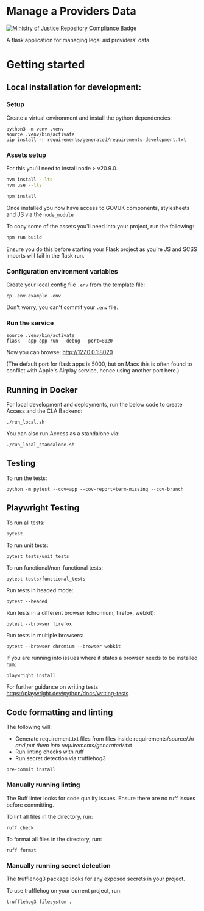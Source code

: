 # Manage a Providers Data

[![Ministry of Justice Repository Compliance Badge](https://github-community.service.justice.gov.uk/repository-standards/api/template-repository/badge)](https://github-community.service.justice.gov.uk/repository-standards/template-repository)

A flask application for managing legal aid providers' data.

# Getting started

## Local installation for development:

### Setup

Create a virtual environment and install the python dependencies:

```shell
python3 -m venv .venv
source .venv/bin/activate
pip install -r requirements/generated/requirements-development.txt
```

### Assets setup

For this you'll need to install node > v20.9.0.

```bash
nvm install --lts
nvm use --lts
```

```bash
npm install
```

Once installed you now have access to GOVUK components, stylesheets and JS via the `node_module`

To copy some of the assets you'll need into your project, run the following:

```bash
npm run build
```

Ensure you do this before starting your Flask project as you're JS and SCSS imports will fail in the flask run.

### Configuration environment variables

Create your local config file `.env` from the template file:

```shell
cp .env.example .env
```

Don't worry, you can't commit your `.env` file.

### Run the service

```shell
source .venv/bin/activate
flask --app app run --debug --port=8020
```

Now you can browse: http://127.0.0.1:8020

(The default port for flask apps is 5000, but on Macs this is often found to conflict with Apple's Airplay service, hence using another port here.)

## Running in Docker

For local development and deployments, run the below code to create Access and the CLA Backend:

```shell
./run_local.sh
```

You can also run Access as a standalone via:

```shell
./run_local_standalone.sh
```

## Testing

To run the tests:

```shell
python -m pytest --cov=app --cov-report=term-missing --cov-branch
```

## Playwright Testing

To run all tests:

```shell
pytest
```

To run unit tests:

```shell
pytest tests/unit_tests
```

To run functional/non-functional tests:

```shell
pytest tests/functional_tests
```

Run tests in headed mode:

```shell
pytest --headed
```

Run tests in a different browser (chromium, firefox, webkit):

```shell
pytest --browser firefox
```

Run tests in multiple browsers:

```shell
pytest --browser chromium --browser webkit
```

If you are running into issues where it states a browser needs to be installed run:

```shell
playwright install
```

For further guidance on writing tests https://playwright.dev/python/docs/writing-tests

## Code formatting and linting
The following will:
- Generate requirement.txt files from files inside requirements/source/*.in and put them into requirements/generated/*.txt
- Run linting checks with ruff
- Run secret detection via trufflehog3

```shell
pre-commit install
```
### Manually running linting
The Ruff linter looks for code quality issues. Ensure there are no ruff issues before committing. 

To lint all files in the directory, run:

```shell
ruff check
```

To format all files in the directory, run:
```shell
ruff format
```

### Manually running secret detection
The trufflehog3 package looks for any exposed secrets in your project.

To use trufflehog on your current project, run:
```shell
trufflehog3 filesystem .
```
